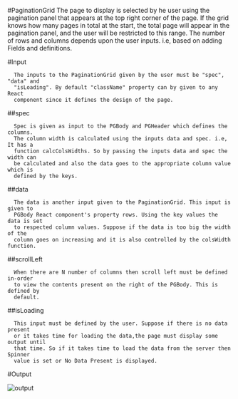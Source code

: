 
#PaginationGrid
      The page to display is selected by he user using the pagination panel that 
      appears at the top right corner of the page. If the grid knows how many pages
      in total at the start, the total page will appear in the pagination panel,
      and the user will be restricted to this range. The number of rows and columns 
      depends upon the user inputs. i.e, based on adding Fields and definitions.

#Input

      The inputs to the PaginationGrid given by the user must be "spec", "data" and 
      "isLoading". By default "className" property can by given to any React 
      component since it defines the design of the page.

##spec

      Spec is given as input to the PGBody and PGHeader which defines the columns.
      The column width is calculated using the inputs data and spec. i.e, It has a 
      function calcColsWidths. So by passing the inputs data and spec the width can
      be calculated and also the data goes to the appropriate column value which is 
      defined by the keys.

##data

      The data is another input given to the PaginationGrid. This input is given to
      PGBody React component's property rows. Using the key values the data is set 
      to respected column values. Suppose if the data is too big the width of the
      column goes on increasing and it is also controlled by the colsWidth function.

##scrollLeft
      
      When there are N number of columns then scroll left must be defined in-order
      to view the contents present on the right of the PGBody. This is defined by
      default.

##isLoading

      This input must be defined by the user. Suppose if there is no data present 
      or it takes time for loading the data,the page must display some output until
      that time. So if it takes time to load the data from the server then Spinner
      value is set or No Data Present is displayed.
      
#Output

![output](PaginationGrid/Review.png)

